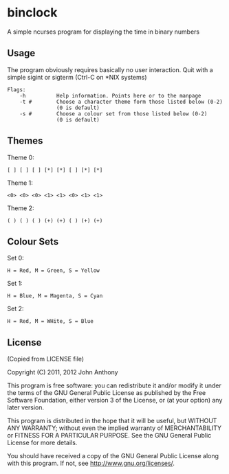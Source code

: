 # binclock

A simple ncurses program for displaying the time in binary numbers

## Usage

The program obviously requires basically no user interaction. Quit
with a simple sigint or sigterm (Ctrl-C on *NIX systems)

```
Flags:
    -h          Help information. Points here or to the manpage
    -t #        Choose a character theme form those listed below (0-2)
                (0 is default)
    -s #        Choose a colour set from those listed below (0-2)
                (0 is default)
```

## Themes

Theme 0:
```
[ ] [ ] [ ] [*] [*] [ ] [*] [*] 
```

Theme 1:
```
<0> <0> <0> <1> <1> <0> <1> <1> 
```

Theme 2:
```
( ) ( ) ( ) (+) (+) ( ) (+) (+) 
```

## Colour Sets

Set 0:
```
H = Red, M = Green, S = Yellow
```

Set 1:
```
H = Blue, M = Magenta, S = Cyan
```

Set 2:
```
H = Red, M = WHite, S = Blue
```

## License
(Copied from LICENSE file)

Copyright (C) 2011, 2012 John Anthony

This program is free software: you can redistribute it and/or modify
it under the terms of the GNU General Public License as published by
the Free Software Foundation, either version 3 of the License, or
(at your option) any later version.

This program is distributed in the hope that it will be useful,
but WITHOUT ANY WARRANTY; without even the implied warranty of
MERCHANTABILITY or FITNESS FOR A PARTICULAR PURPOSE.  See the
GNU General Public License for more details.

You should have received a copy of the GNU General Public License
along with this program.  If not, see <http://www.gnu.org/licenses/>.
